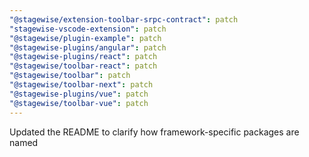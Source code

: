 ```yaml
---
"@stagewise/extension-toolbar-srpc-contract": patch
"stagewise-vscode-extension": patch
"@stagewise/plugin-example": patch
"@stagewise-plugins/angular": patch
"@stagewise-plugins/react": patch
"@stagewise/toolbar-react": patch
"@stagewise/toolbar": patch
"@stagewise/toolbar-next": patch
"@stagewise-plugins/vue": patch
"@stagewise/toolbar-vue": patch
---
```


Updated the README to clarify how framework-specific packages are named

